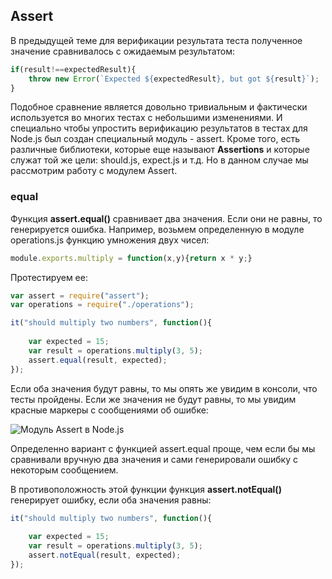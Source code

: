 ## Assert

В предыдущей теме для верификации результата теста полученное значение сравнивалось с ожидаемым результатом:

```js
if(result!==expectedResult){
    throw new Error(`Expected ${expectedResult}, but got ${result}`);
}
```

Подобное сравнение является довольно тривиальным и фактически используется во многих тестах с небольшими изменениями. И специально чтобы упростить 
верификацию результатов в тестах для Node.js был создан специальный модуль - assert. 
Кроме того, есть различные библиотеки, которые еще называют **Assertions** и которые служат той же цели: 
should.js, expect.js и т.д. 
Но в данном случае мы рассмотрим работу с модулем Assert.

### equal

Функция **assert.equal()** сравнивает два значения. Если они не равны, то генерируется ошибка. Например, возьмем определенную в 
модуле operations.js функцию умножения двух чисел:

```js
module.exports.multiply = function(x,y){return x * y;}
```

Протестируем ее:

```js
var assert = require("assert");
var operations = require("./operations");

it("should multiply two numbers", function(){
    
    var expected = 15;
    var result = operations.multiply(3, 5);
    assert.equal(result, expected);
});
```

Если оба значения будут равны, то мы опять же увидим в консоли, что тесты пройдены. Если же значения не будут равны, то мы увидим красные маркеры с сообщениями 
об ошибке:

![Модуль Assert в Node.js](https://metanit.com/web/nodejs/pics/5.5.png)

Определенно вариант с функцией assert.equal проще, чем если бы мы сравнивали вручную два значения и сами генерировали ошибку с некоторым сообщением.

В противоположность этой функции функция **assert.notEqual()** генерирует ошибку, если оба значения равны:

```js
it("should multiply two numbers", function(){
    
    var expected = 15;
    var result = operations.multiply(3, 5);
    assert.notEqual(result, expected);
});
```

